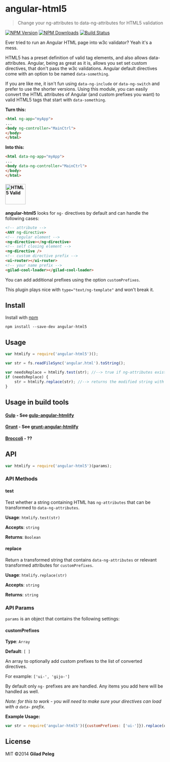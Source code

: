 # angular-html5

> Change your ng-attributes to data-ng-attributes for HTML5 validation

[![NPM Version](http://img.shields.io/npm/v/angular-html5.svg?style=flat)](https://npmjs.org/package/angular-html5)
[![NPM Downloads](http://img.shields.io/npm/dm/angular-html5.svg?style=flat)](https://npmjs.org/package/angular-html5)
[![Build Status](http://img.shields.io/travis/pgilad/angular-html5.svg?style=flat)](https://travis-ci.org/pgilad/angular-html5)

Ever tried to run an Angular HTML page into w3c validator? Yeah it's a mess.

HTML5 has a preset definition of valid tag elements, and also allows data-attributes.
Angular, being as great as it is, allows you set set custom directives, that don't pass the
w3c validations. Angular default directives come with an option to be named `data-something`.

If you are like me, it isn't fun using `data-ng-include` or `data-ng-switch` and prefer to use the shorter
versions. Using this module, you can easily convert the HTML attributes of Angular (and custom prefixes you want) to
valid HTML5 tags that start with `data-something`.

**Turn this:**
```html
<html ng-app="myApp">
...
<body ng-controller="MainCtrl">
</body>
</html>
```

**Into this:**
```html
<html data-ng-app="myApp">
...
<body data-ng-controller="MainCtrl">
</body>
</html>
```
#### <img src="http://www.w3.org/html/logo/downloads/HTML5_Logo_256.png" alt="HTML5 Valid" width="64" height="64"/>

**angular-html5** looks for `ng-` directives by default and can handle the following cases:
```html
<!-- attribute -->
<ANY ng-directive>
<!-- regular element -->
<ng-directive></ng-directive>
<!-- self closing element -->
<ng-directive />
<!-- custom directive prefix -->
<ui-router></ui-router>
<!-- your name prefix -->
<gilad-cool-loader></gilad-cool-loader>
```

You can add additional prefixes using the option `customPrefixes`.

This plugin plays nice with `type="text/ng-template"` and won't break it.

## Install

Install with [npm](https://npmjs.org/package/angular-html5)

```
npm install --save-dev angular-html5
```

## Usage

```js
var htmlify = require('angular-html5')();

var str = fs.readFileSync('angular.html').toString();

var needsReplace = htmlify.test(str); //--> true if ng-attributes exist in file
if (needsReplace) {
    str = htmlify.replace(str); //--> returns the modified string with transformed attributes
}
```

## Usage in build tools

#### [Gulp](https://github.com/gulpjs/gulp) - See [gulp-angular-htmlify](https://github.com/pgilad/gulp-angular-htmlify)

#### [Grunt](http://gruntjs.com/) - See [grunt-angular-htmlify](https://github.com/pgilad/grunt-angular-htmlify)

#### [Broccoli](https://github.com/broccolijs/broccoli) - ??

## API

```js
var htmlify = require('angular-html5')(params);
```

### API Methods

#### test

Test whether a string containing HTML has `ng-attributes` that can be transformed
to `data-ng-attributes`.

**Usage**: `htmlify.test(str)`

**Accepts**: `string`

**Returns**: `Boolean`

#### replace

Return a transformed string that contains `data-ng-attributes` or relevant transformed attributes
for `customPrefixes`.

**Usage**: `htmlify.replace(str)`

**Accepts**: `string`

**Returns**: `string`

### API Params

`params` is an object that contains the following settings:

#### customPrefixes

**Type**: `Array`

**Default**: `[ ]`

An array to optionally add custom prefixes to the list of converted directives.

For example: `['ui-', 'gijo-']`

By default only `ng-` prefixes are are handled. Any items you add here will be handled as well.

*Note: for this to work - you will need to make sure your directives can load with a `data-` prefix.*

**Example Usage:**
```js
var str = require('angular-html5')({customPrefixes: ['ui-']}).replace(oldStr);
```

## License

MIT ©2014 **Gilad Peleg**
